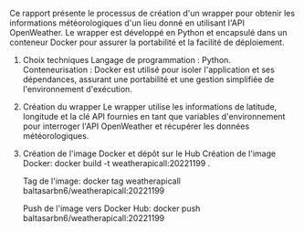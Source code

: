 Ce rapport présente le processus de création d'un wrapper pour obtenir les informations météorologiques d'un lieu donné en utilisant l'API OpenWeather. Le wrapper est développé en Python et encapsulé dans un conteneur Docker pour assurer la portabilité et la facilité de déploiement.

1. Choix techniques
Langage de programmation : Python.
Conteneurisation : Docker est utilisé pour isoler l'application et ses dépendances, assurant une portabilité et une gestion simplifiée de l'environnement d'exécution.

2. Création du wrapper
Le wrapper utilise les informations de latitude, longitude et la clé API fournies en tant que variables d'environnement pour interroger l'API OpenWeather et récupérer les données météorologiques.

3. Création de l'image Docker et dépôt sur le Hub
   Création de l'image Docker:
    docker build -t weatherapicall:20221199 .

   Tag de l'image:
    docker tag weatherapicall baltasarbn6/weatherapicall:20221199

   Push de l'image vers Docker Hub:
    docker push baltasarbn6/weatherapicall:20221199
